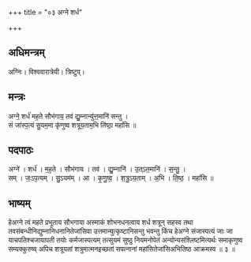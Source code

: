 +++
title = "०३ अग्ने शर्ध"

+++
## अधिमन्त्रम्
अग्निः। विश्ववारात्रेयी। त्रिष्टुप्।

## मन्त्रः
अग्ने॒ शर्ध॑ मह॒ते सौभ॑गाय॒ तव॑ द्यु॒म्नान्यु॑त्त॒मानि॑ सन्तु ।  
सं जा॑स्प॒त्यं सु॒यम॒मा कृ॑णुष्व शत्रूय॒ताम॒भि ति॑ष्ठा॒ महां॑सि ॥

## पदपाठः
अग्ने॑ । शर्ध॑ । म॒ह॒ते । सौभ॑गाय । तव॑ । द्यु॒म्नानि॑ । उ॒त्ऽत॒मानि॑ । स॒न्तु॒ ।  
सम् । जः॒ऽप॒त्यम् । सु॒ऽयम॑म् । आ । कृ॒णु॒ष्व॒ । श॒त्रु॒ऽय॒ताम् । अ॒भि । ति॒ष्ठ॒ । महां॑सि ॥

## भाष्यम्
हेअग्ने त्वं महते प्रभूताय सौभगाया अस्माकं शोभनधनत्वाय शर्ध शत्रून् सहस्व तथा तवसंबन्धीनिद्युम्नानिधनानितेजांसिवा उत्तमान्युत्कृष्टानिसन्तु भवन्तु किंच हेअग्ने संजास्पत्यं जाः जा याचपतिश्चजायापती तयोः कर्मजास्पत्यम् तत्सुयमं सुष्ठु नियमनोपेतं अन्योन्यसंश्लिष्टमित्यर्थः समाकृणुष्व सम्यक्कुरुष्व् अपिच शत्रूयतां शत्रुमात्मनइच्छतां सपत्नानां महांसितेजांसिअभितिष्ठ आक्रमस्व ॥ ३ ॥